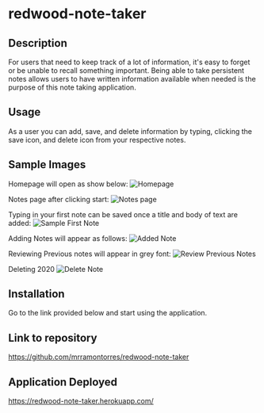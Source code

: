 # redwood-note-taker

## Description
For users that need to keep track of a lot of information, it's easy to forget or be unable to recall something important. Being able to take persistent notes allows users to have written information available when needed is the purpose of this note taking application.

## Usage
As a user you can add, save, and delete information by typing, clicking the save icon, and delete icon from your respective notes.

## Sample Images 
Homepage will open as show below:
![Homepage](https://user-images.githubusercontent.com/2013291/106990144-899c3280-6728-11eb-9dab-8e6876edc836.png)

Notes page after clicking start:
![Notes page](https://user-images.githubusercontent.com/2013291/106990159-8f921380-6728-11eb-9eef-42725575b0e0.png)

Typing in your first note can be saved once a title and body of text are added:
![Sample First Note](https://user-images.githubusercontent.com/2013291/106990171-9587f480-6728-11eb-8bab-89f9e367a541.png)

Adding Notes will appear as follows:
![Added Note](https://user-images.githubusercontent.com/2013291/106990193-9fa9f300-6728-11eb-80ff-5e2448b5a51a.png)

Reviewing Previous notes will appear in grey font:
![Review Previous Notes](https://user-images.githubusercontent.com/2013291/106990223-acc6e200-6728-11eb-8801-03109a9f290f.png)

Deleting 2020
![Delete Note](https://user-images.githubusercontent.com/2013291/106990204-a6386a80-6728-11eb-86ad-9dc738689820.png)


## Installation
Go to the link provided below and start using the application.

## Link to repository
https://github.com/mrramontorres/redwood-note-taker

## Application Deployed
https://redwood-note-taker.herokuapp.com/